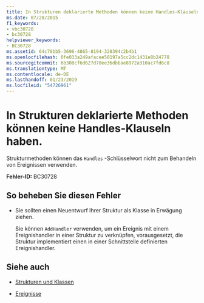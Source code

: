 ```yaml
---
title: In Strukturen deklarierte Methoden können keine Handles-Klauseln haben.
ms.date: 07/20/2015
f1_keywords:
- vbc30728
- bc30728
helpviewer_keywords:
- BC30728
ms.assetid: 64c70bb5-3696-4865-8194-328394c2b4b1
ms.openlocfilehash: 0fe033a249afacee50197a5cc2dc1431e8b24778
ms.sourcegitcommit: 6b308cf6d627d78ee36dbbae8972a310ac7fd6c8
ms.translationtype: MT
ms.contentlocale: de-DE
ms.lasthandoff: 01/23/2019
ms.locfileid: "54726961"
---
```

# <a name="methods-declared-in-structures-cannot-have-handles-clauses"></a>In Strukturen deklarierte Methoden können keine Handles-Klauseln haben.
Strukturmethoden können das `Handles` -Schlüsselwort nicht zum Behandeln von Ereignissen verwenden.  
  
 **Fehler-ID:** BC30728  
  
## <a name="to-correct-this-error"></a>So beheben Sie diesen Fehler  
  
-   Sie sollten einen Neuentwurf Ihrer Struktur als Klasse in Erwägung ziehen.  
  
     Sie können `AddHandler` verwenden, um ein Ereignis mit einem Ereignishandler in einer Struktur zu verknüpfen, vorausgesetzt, die Struktur implementiert einen in einer Schnittstelle definierten Ereignishandler.  
  
## <a name="see-also"></a>Siehe auch
- [Strukturen und Klassen](../../visual-basic/programming-guide/language-features/data-types/structures-and-classes.md)

- [Ereignisse](../../visual-basic/programming-guide/language-features/events/index.md)


